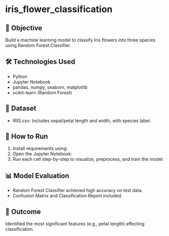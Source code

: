 # iris_flower_classification

## 📌 Objective
Build a machine learning model to classify Iris flowers into three species using Random Forest Classifier.

## 🛠️ Technologies Used
- Python
- Jupyter Notebook
- pandas, numpy, seaborn, matplotlib
- scikit-learn (Random Forest)

## 📁 Dataset
- IRIS.csv: Includes sepal/petal length and width, with species label.

## 🚀 How to Run
1. Install requirements using:
2. Open the Jupyter Notebook:
3. Run each cell step-by-step to visualize, preprocess, and train the model.

## 📊 Model Evaluation
- Random Forest Classifier achieved high accuracy on test data.
- Confusion Matrix and Classification Report included.

## 📌 Outcome
Identified the most significant features (e.g., petal length) affecting classification.
